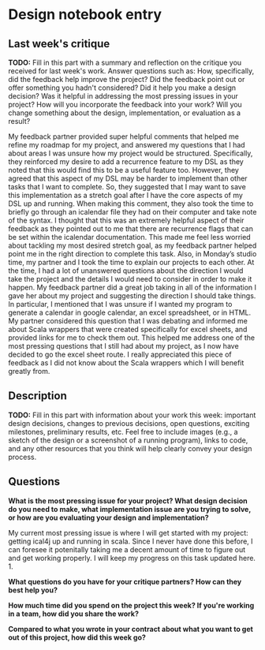 # Design notebook entry

## Last week's critique

**TODO:** Fill in this part with a summary and reflection on the critique you received for
last week's work. Answer questions such as:  How, specifically, did the feedback help
improve the project? Did the feedback point out or offer something you hadn't considered?
Did it help you make a design decision? Was it helpful in addressing the most pressing
issues in your project? How will you incorporate the feedback into your work? Will you
change something about the design, implementation, or evaluation as a result?

My feedback partner provided super helpful comments that helped me refine my roadmap for my project, and answered my questions that I had about areas I was unsure how my project would be structured. Specifically, they reinforced my desire to add a recurrence feature to my DSL as they noted that this would find this to be a useful feature too. However, they agreed that this aspect of my DSL may be harder to implement than other tasks that I want to complete. So, they suggested that I may want to save this implementation as a stretch goal after I have the core aspects of my DSL up and running. When making this comment, they also took the time to briefly go through an icalendar file they had on their computer and take note of the syntax. I thought that this was an extremely helpful aspect of their feedback as they pointed out to me that there are recurrence flags that can be set within the icalendar documentation. This made me feel less worried about tackling my most desired stretch goal, as my feedback partner helped point me in the right direction to complete this task.
Also, in Monday’s studio time, my partner and I took the time to explain our projects to each other. At the time, I had a lot of unanswered questions about the direction I would take the project and the details I would need to consider in order to make it happen. My feedback partner did a great job taking in all of the information I gave her about my project and suggesting the direction I should take things. In particular, I mentioned that I was unsure if I wanted my program to generate a calendar in google calendar, an excel spreadsheet, or in HTML. My partner considered this question that I was debating and informed me about Scala wrappers that were created specifically for excel sheets, and provided links for me to check them out. This helped me address one of the most pressing questions that I still had about my project, as I now have decided to go the excel sheet route. I really appreciated this piece of feedback as I did not know about the Scala wrappers which I will benefit greatly from.


## Description

**TODO:** Fill in this part with information about your work this week:
important design decisions, changes to previous decisions, open questions,
exciting milestones, preliminary results, etc. Feel free to include images
(e.g., a sketch of the design or a screenshot of a running program), links to
code, and any other resources that you think will help clearly convey your
design process.

## Questions

**What is the most pressing issue for your project? What design decision do
you need to make, what implementation issue are you trying to solve, or how
are you evaluating your design and implementation?**

My current most pressing issue is where I will get started with my project: getting ical4j up and running in scala. Since I never have done this before, I can foresee it potenitally taking me a decent amount of time to figure out and get working properly. I will keep my progress on this task updated here.
1. 

**What questions do you have for your critique partners? How can they best help
you?**

**How much time did you spend on the project this week? If you're working in a
team, how did you share the work?**

**Compared to what you wrote in your contract about what you want to get out of this
project, how did this week go?**
